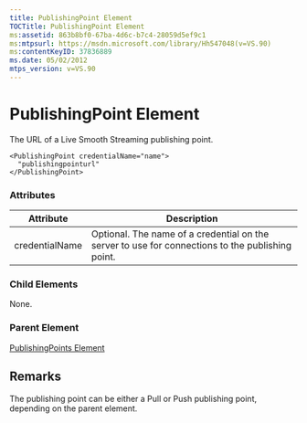 ```yaml
---
title: PublishingPoint Element
TOCTitle: PublishingPoint Element
ms:assetid: 863b8bf0-67ba-4d6c-b7c4-28059d5ef9c1
ms:mtpsurl: https://msdn.microsoft.com/library/Hh547048(v=VS.90)
ms:contentKeyID: 37836889
ms.date: 05/02/2012
mtps_version: v=VS.90
---
```


# PublishingPoint Element

The URL of a Live Smooth Streaming publishing point.

    <PublishingPoint credentialName="name">
      "publishingpointurl"
    </PublishingPoint>

### Attributes

|Attribute|Description|
|--- |--- |
|credentialName|Optional. The name of a credential on the server to use for connections to the publishing point.|

### Child Elements

None.

### Parent Element

[PublishingPoints Element](publishingpoints-element.md)

## Remarks

The publishing point can be either a Pull or Push publishing point, depending on the parent element.
